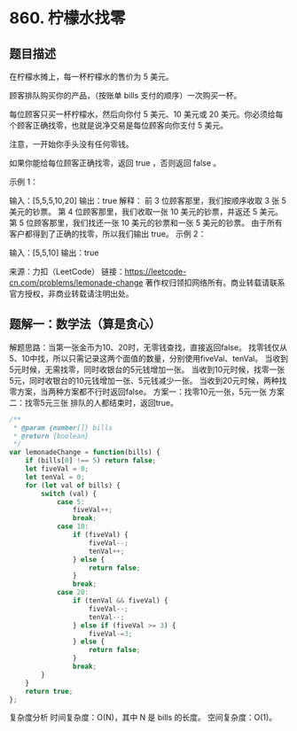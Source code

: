 # 860. 柠檬水找零

## 题目描述

在柠檬水摊上，每一杯柠檬水的售价为 5 美元。

顾客排队购买你的产品，（按账单 bills 支付的顺序）一次购买一杯。

每位顾客只买一杯柠檬水，然后向你付 5 美元、10 美元或 20 美元。你必须给每个顾客正确找零，也就是说净交易是每位顾客向你支付 5 美元。

注意，一开始你手头没有任何零钱。

如果你能给每位顾客正确找零，返回 true ，否则返回 false 。

示例 1：

输入：[5,5,5,10,20]
输出：true
解释：
前 3 位顾客那里，我们按顺序收取 3 张 5 美元的钞票。
第 4 位顾客那里，我们收取一张 10 美元的钞票，并返还 5 美元。
第 5 位顾客那里，我们找还一张 10 美元的钞票和一张 5 美元的钞票。
由于所有客户都得到了正确的找零，所以我们输出 true。
示例 2：

输入：[5,5,10]
输出：true

来源：力扣（LeetCode）
链接：https://leetcode-cn.com/problems/lemonade-change
著作权归领扣网络所有。商业转载请联系官方授权，非商业转载请注明出处。

## 题解一：数学法（算是贪心）

解题思路：当第一张金币为10、20时，无零钱查找，直接返回false。
找零钱仅从5、10中找，所以只需记录这两个面值的数量，分别使用fiveVal、tenVal。
当收到5元时候，无需找零，同时收银台的5元钱增加一张。
当收到10元时候，找零一张5元，同时收银台的10元钱增加一张、5元钱减少一张。
当收到20元时候，两种找零方案，当两种方案都不行时返回false。
方案一：找零10元一张，5元一张
方案二：找零5元三张
排队的人都结束时，返回true。


```js
/**
 * @param {number[]} bills
 * @return {boolean}
 */
var lemonadeChange = function(bills) {
    if (bills[0] !== 5) return false;
    let fiveVal = 0;
    let tenVal = 0;
    for (let val of bills) {
        switch (val) {
            case 5:
                fiveVal++;
                break;
            case 10:
                if (fiveVal) {
                    fiveVal--;
                    tenVal++;
                } else {
                    return false;
                }
                break;
            case 20:
                if (tenVal && fiveVal) {
                    fiveVal--;
                    tenVal--;
                } else if (fiveVal >= 3) {
                    fiveVal-=3;
                } else {
                    return false;
                }
                break;
        }
    }
    return true;
};
```


复杂度分析
时间复杂度：O(N)，其中 N 是 bills 的长度。
空间复杂度：O(1)。
